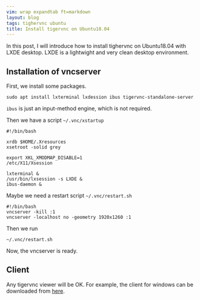 ```yaml
---
vim: wrap expandtab ft=markdown
layout: blog
tags: tighervnc ubuntu
title: Install tigervnc on Ubuntu18.04
---
```


In this post, I will introduce how to install tighervnc on Ubuntu18.04 with LXDE desktop. LXDE is a lightwight and very clean desktop environment.

## Installation of vncserver

First, we install some packages.
```
sudo apt install lxterminal lxdession ibus tigervnc-standalone-server
```

`ibus` is just an input-method engine, which is not required.

Then we have a script `~/.vnc/xstartup`

```
#!/bin/bash

xrdb $HOME/.Xresources
xsetroot -solid grey

export XKL_XMODMAP_DISABLE=1
/etc/X11/Xsession

lxterminal &
/usr/bin/lxsession -s LXDE &
ibus-daemon &
```

Maybe we need a restart script `~/.vnc/restart.sh`

```
#!/bin/bash
vncserver -kill :1
vncserver -localhost no -geometry 1920x1260 :1
```

Then we run
```
~/.vnc/restart.sh
```

Now, the vncserver is ready.

## Client

Any tigervnc viewer will be OK. For example, the client for windows can be downloaded from [here](https://bintray.com/tigervnc/stable/download_file?file_path=tigervnc-1.10.1.exe).

